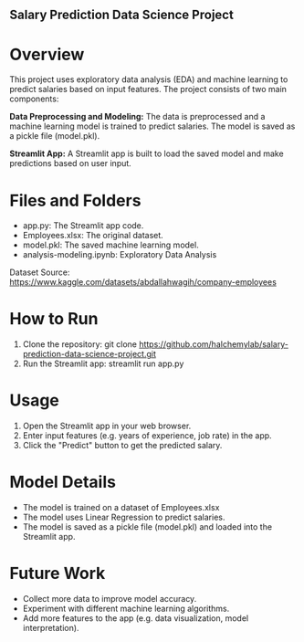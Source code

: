 ## Salary Prediction Data Science Project

# Overview

This project uses exploratory data analysis (EDA) and machine learning to predict salaries based on input features. The project consists of two main components:

**Data Preprocessing and Modeling:** The data is preprocessed and a machine learning model is trained to predict salaries. The model is saved as a pickle file (model.pkl).

**Streamlit App:** A Streamlit app is built to load the saved model and make predictions based on user input.

# Files and Folders

* app.py: The Streamlit app code.
* Employees.xlsx: The original dataset.
* model.pkl: The saved machine learning model.
* analysis-modeling.ipynb: Exploratory Data Analysis

Dataset Source: 
https://www.kaggle.com/datasets/abdallahwagih/company-employees

# How to Run

1. Clone the repository: git clone https://github.com/halchemylab/salary-prediction-data-science-project.git
2. Run the Streamlit app: streamlit run app.py

# Usage

1. Open the Streamlit app in your web browser.
2. Enter input features (e.g. years of experience, job rate) in the app.
3. Click the "Predict" button to get the predicted salary.

# Model Details
* The model is trained on a dataset of Employees.xlsx
* The model uses Linear Regression to predict salaries.
* The model is saved as a pickle file (model.pkl) and loaded into the Streamlit app.

# Future Work
* Collect more data to improve model accuracy.
* Experiment with different machine learning algorithms.
* Add more features to the app (e.g. data visualization, model interpretation).
